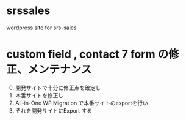 # srssales
wordpress site for srs-sales

# custom field , contact 7 form の修正、メンテナンス

0. 開発サイトで十分に修正点を確定し
1. 本番サイトを修正し
2. All-in-One WP Migration で本番サイトのexportを行い
3. それを開発サイトにExport する
